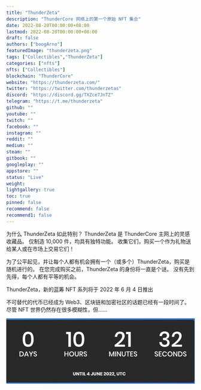 ```yaml
---
title: "ThunderZeta"
description: "ThunderCore 网络上的第一个原始 NFT 集合"
date: 2022-08-20T00:00:00+08:00
lastmod: 2022-08-20T00:00:00+08:00
draft: false
authors: ["boogArno"]
featuredImage: "thunderzeta.png"
tags: ["Collectibles","ThunderZeta"]
categories: ["nfts"]
nfts: ["Collectibles"]
blockchain: "ThunderCore"
website: "https://thunderzeta.com/"
twitter: "https://twitter.com/thunderzetas"
discord: "https://discord.gg/TXZce7JnTZ"
telegram: "https://t.me/thunderzeta"
github: ""
youtube: ""
twitch: ""
facebook: ""
instagram: ""
reddit: ""
medium: ""
steam: ""
gitbook: ""
googleplay: ""
appstore: ""
status: "Live"
weight: 
lightgallery: true
toc: true
pinned: false
recommend: false
recommend1: false
---
```

为什么 ThunderZeta 如此特别？
ThunderZeta 是 ThunderCore 主网上的灵感收藏品。
仅制造 10,000 件，均具有独特功能。
收集它们，购买一个作为礼物送给某人或在市场上交易它们！

   为了公平起见，并让每个人都有机会拥有一个（或多个）ThunderZeta，购买是随机进行的。
   在您完成购买之前，ThunderZeta 的身份将一直是个谜。
   没有先到先得，每个人都有平等的机会。

ThunderZeta，新的蓝筹 NFT 系列将于 2022 年 6 月 4 日推出

不可替代的代币已经成为 Web3、区块链和加密社区的话题已经有一段时间了。 尽管 NFT 世界仍然存在很多模糊性，但……

![FUYCd5tXoAMQI61](FUYCd5tXoAMQI61.jpg)